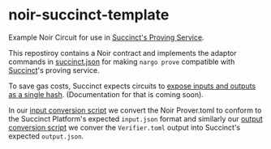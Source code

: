 # noir-succinct-template
Example Noir Circuit for use in [Succinct's Proving Service](alpha.succinct.xyz).

This repostiroy contains a Noir contract and implements the adaptor commands in [succinct.json](succinct.json) for making `nargo prove` compatible with [Succinct](succinct.xyz)'s proving service.

To save gas costs, Succinct expects circuits to [expose inputs and outputs as a single hash](https://github.com/succinctlabs/succinctx/blob/main/contracts/src/interfaces/IFunctionVerifier.sol).  (Documentation for that is coming soon).

In our [input conversion script](convert_input.sh) we convert the Noir Prover.toml to conform to the Succinct Platform's expected `input.json` format and
similarly our [output conversion script](convert_output.sh) we conver the `Verifier.toml` output into Succinct's expected `output.json`.
